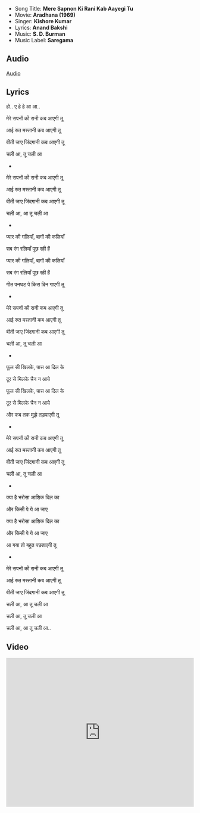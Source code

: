 - Song Title: **Mere Sapnon Ki Rani Kab Aayegi Tu**
- Movie: **Aradhana (1969)**
- Singer: **Kishore Kumar**
- Lyrics: **Anand Bakshi**
- Music: **S. D. Burman**
- Music Label: **Saregama**

## Audio

[Audio](https://github.com/kg-0805/karaoke/blob/main/audio/Kishore%20Kumar/mere_sapno_ki_rani.mp3?raw=true ':include :type=audio controls width=200%')

## Lyrics

हो.. ए हे हे आ आ.. 

मेरे सपनों की रानी कब आएगी तू 

आई रुत मस्तानी कब आएगी तू 

बीती जाए जिंदगानी कब आएगी तू 

चली आ, तू चली आ 

-

मेरे सपनों की रानी कब आएगी तू 

आई रुत मस्तानी कब आएगी तू 

बीती जाए जिंदगानी कब आएगी तू 

चली आ, आ तू चली आ 

-

प्यार की गलियाँ, बागों की कलियाँ 

सब रंग रलियाँ पूछ रही हैं 

प्यार की गलियाँ, बागों की कलियाँ 

सब रंग रलियाँ पूछ रही हैं 

गीत पनघट पे किस दिन गाएगी तू 

-

मेरे सपनों की रानी कब आएगी तू 

आई रुत मस्तानी कब आएगी तू 

बीती जाए जिंदगानी कब आएगी तू 

चली आ, तू चली आ 

-

फूल सी खिलके, पास आ दिल के 

दूर से मिलके चैन न आये 

फूल सी खिलके, पास आ दिल के 

दूर से मिलके चैन न आये 

और कब तक मुझे तड़पाएगी तू 

-

मेरे सपनों की रानी कब आएगी तू 

आई रुत मस्तानी कब आएगी तू 

बीती जाए जिंदगानी कब आएगी तू 

चली आ, तू चली आ 

-

क्या है भरोसा आशिक दिल का 

और किसी पे ये आ जाए 

क्या है भरोसा आशिक दिल का 

और किसी पे ये आ जाए 

आ गया तो बहुत पछताएगी तू 

-

मेरे सपनों की रानी कब आएगी तू 

आई रुत मस्तानी कब आएगी तू 

बीती जाए जिंदगानी कब आएगी तू 

चली आ, आ तू चली आ 

चली आ, तू चली आ 

चली आ, आ तू चली आ..



## Video

<iframe width=100% height="400" src="https://www.youtube.com/embed/23P-qoC4lXI" title="YouTube video player" frameborder="0" allow="accelerometer; autoplay; clipboard-write; encrypted-media; gyroscope; picture-in-picture" allowfullscreen></iframe>
